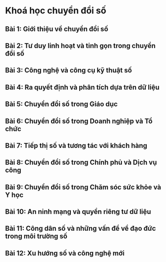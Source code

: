 # Khoá học chuyển đổi số
## Bài 1: Giới thiệu về chuyển đổi số
## Bài 2: Tư duy linh hoạt và tinh gọn trong chuyển đổi số  
## Bài 3: Công nghệ và công cụ kỹ thuật số
## Bài 4: Ra quyết định và phân tích dựa trên dữ liệu 
## Bài 5: Chuyển đổi số trong Giáo dục
## Bài 6: Chuyển đổi số trong Doanh nghiệp và Tổ chức
## Bài 7: Tiếp thị số và tương tác với khách hàng
## Bài 8: Chuyển đổi số trong Chính phủ và Dịch vụ công
## Bài 9: Chuyển đổi số trong Chăm sóc sức khỏe và Y học
## Bài 10: An ninh mạng và quyền riêng tư dữ liệu 
## Bài 11: Công dân số và những vấn đề về đạo đức trong môi trường số
## Bài 12: Xu hướng số và công nghệ mới
